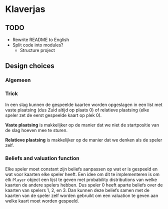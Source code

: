 # Klaverjas 

## TODO
- Rewrite README to English
- Split code into modules?
  - Structure project



## Design choices
### Algemeen

### Trick
In een slag kunnen de gespeelde kaarten worden opgeslagen in een list met vaste plaatsing (dus Zuid altijd op plaats 0) of relatieve plaatsing (elke speler zet de eerst gespeelde kaart op plek 0).

**Vaste plaatsing** is makkelijker op de manier dat we niet de startpositie van de slag hoeven mee te sturen.

**Relatieve plaatsing** is makkelijker op de manier dat we denken als de speler zelf.


### Beliefs and valuation function
Elke speler moet constant zijn beliefs aanpassen op wat er is gespeeld en wat voor kaarten elke speler heeft. Een idee om dit te implementeren is om elk `Player` object een lijst te geven met probability distributions van welke kaarten de andere spelers hebben. Dus speler 0 heeft aparte beliefs over de kaarten van spelers 1, 2, en 3.
Dan kunnen deze beliefs samen met de kaarten van de speler zelf worden gebruikt om een valuation te geven aan welke kaart moet worden gespeeld.
